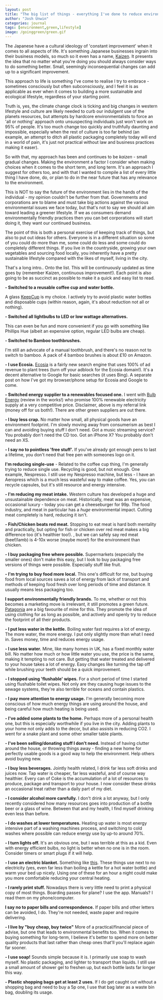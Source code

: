 ```yaml
---
layout: post
title: "The big list of things - everything I've done to reduce environmental impact"
author: "Josh Unwin"
categories: journal
tags: [environment,green,lifestyle]
image: /goinggreen/green.gif
---
```


The Japanese have a cultural ideology of 'constant improvement' when it comes to all aspects of life. It's something Japanese businesses ingrain into their business models, so much so it even has a name, [Kaizen](https://en.wikipedia.org/wiki/Kaizen). It presents the idea that no matter what you're doing you should always consider ways to do something better. Small, seemingly inconsequential changes can add up to a significant improvement.

This approach to life is something I've come to realise I try to embrace - sometimes consciously but often subconsciously, and I feel it is as applicable as ever when it comes to building a more sustainable and ecological lifestyle, regardless of your starting point.

Truth is, yes, the climate change clock is ticking and big changes in western lifestyle and culture are likely needed to curb our indulgent use of the planets resources, but attempts by hardcore environmentalists to force an 'all or nothing' approach onto unsuspecting individuals just won't work on 95% of people. It's too much change too quickly and truthfully daunting and impossible, especially when the rest of culture is too far behind (an example, an attempt to ditch all plastic packaging completely today will end in a world of pain, it's just not practical without law and business practices making it easer).

So with that, my approach has been and continues to be *kaizen* - small gradual changes. Making the environment a factor I consider when making choices when it comes to the short term, and long term. It's an approach I suggest for others too, and with that I wanted to compile a list of every little thing I have done, do, or plan to do in the near future that has any relevance to the environment.

This is NOT to say the future of the environment lies in the hands of the individual - my opinion couldn't be further from that. Governments and corporations are to blame and must take big actions against the various environmental issues we face today, but that's not to say we should all aim toward leading a greener lifestyle. If we as consumers demand environmentally friendly practices then you can bet corporations will start doing it, they want our continued business.

The point of this is both a personal exercise of keeping track of things, but also to put out ideas for others. Everyone is in a different situation so some of you could do more than me, some could do less and some could do completely different things. If you live in the countryside, growing your own vegetables and sourcing food locally, you inherently have a pretty sustainable lifestyle compared with the likes of myself, living in the city.

That's a long intro.. Onto the list. This will be continuously updated as time goes by (remember Kaizen, continuous improvement!). Each point is also going to be as succinct as possible to make it a quick and easy list to read.

 **- Switched to a reusable coffee cup and water bottle.**

 A glass [KeepCup](http://www.keepcup.com) is my choice. I actively try to avoid plastic water bottles and disposable cups (within reason, again, it's about reduction not all or nothing).

 **- Switched all lightbulbs to LED or low wattage alternatives.**

 This can even be fun and more convenient if you go with something like Phillips Hue (albeit an expensive option, regular LED bulbs are cheap).

 **- Switched to Bamboo toothbrushes.**
 
 I'm still an advocate of a manual toothbrush, and there's no reason not to switch to bamboo. A pack of 4 bamboo brushes is about £10 on Amazon.

 **- I use Ecosia.**
 [Ecosia](https://www.ecosia.org/) is a fairly new search engine that uses 100% of ad revenue to plant trees (turn off your adblock for the Ecosia domain!). It's a decent alternative to Google for basic searches (it uses Bing). A separate post on how I've got my browser/phone setup for Ecosia and Google to come.

 **- Switched energy supplier to a renewables focused one.** I went with [Bulb Energy](bulb.co.uk/refer/joshu9503) (review in the works!) who promise 100% renewable electricity supply at a very competitive price. Disclaimer, above is my referral link (money off for us both!). There are other green suppliers are out there.

 **- I buy less crap.** No matter how small, all physical goods have an environment footprint. I'm slowly moving away from consumerism as best I can and avoiding buying stuff I don't need. Got a music streaming service? You probably don't need the CD too. Got an iPhone X? You probably don't need an XS.

 **- I say no to pointless 'free stuff'.** If you've already got enough pens to last a lifetime, you don't need that free pen with someones logo on it.

 **I'm reducing single-use** - Related to the coffee cup thing, I'm generally trying to reduce single use. Recycling is good, but not enough. One example, Nespresso. I still use my Nespresso machine, but less - I have an Aeropress which is a much less wasteful way to make coffee. Yes, you can recycle capsules, but it's still resource and energy intensive.

 **- I'm reducing my meat intake.** Western culture has developed a huge and unsustainable dependence on meat. Historically, meat was an expensive, occasional luxury - today you can get a cheeseburger for 99p. The food industry, and meat in particular has a *huge* environmental impact. Cutting meat completely is hard, reducing it isn't.

**- Fish/Chicken beats red meat.** Stopping to eat meat is hard both mentality and practically, but opting for fish or chicken over red meat makes a big difference too (it's healthier too!). [
](https://slate.com/technology/2009/04/which-meat-harms-our-planet-the-least.html), but we can safely say red meat (beef/lamb) is 4-10x worse (maybe more!) for the environment than chicken.

**- I buy packaging free where possible.** Supermarkets (especially the smaller ones) don't make this easy, but I look to buy packaging free versions of things were possible. Especially stuff like fruit.

**- I'm trying to buy food more local.** This one's difficult for me, but buying food from local sources saves a lot of energy from lack of transport and methods of keeping food fresh over long periods of time and distance. It usually means less packaging too.

**I support environmentally friendly brands.** To me, whether or not this becomes a marketing move is irrelevant, it still promotes a green future. [Patagonia](https://www.patagonia.com/home/) are a big favourite of mine for this. They promote the idea of using clothing for as long as possible, and actively and openly try to reduce the footprint of all their products.

**- I put less water in the kettle.** Boiling water fast requires a lot of energy. The more water, the more energy. I put only slightly more than what I need in. Saves money, time and reduces energy usage.

**- I use less water.** Mine, like many homes in UK, has a fixed monthly water bill. No matter how much or how little water you use, the price is the same, making it tempting to not care. But getting that water treated and delivered to your house takes a lot of energy. Easy changes like turning the tap off while brushing your teeth should be a quick improvement.

**- I stopped using 'flushable' wipes.** For a short period of time I started using flushable toilet wipes. Not only are they causing huge issues to the sewage systems, they're also terrible for oceans and contain plastics.

**- I pay more attention to energy usage.** I'm generally becoming more conscious of how much energy things are using around the house, and being careful how much heating is being used.

**- I've added some plants to the home.** Perhaps more of a personal health one, but this is especially worthwhile if you live in the city. Adding plants to your home not only adds to the decor, but also assists in reducing CO2. I went for a snake plant and some other smaller table plants.

**- I've been selling/donating stuff I don't need.** Instead of having clutter around the house, or throwing things away - finding a new home for perfectly usable goods is a good way to help the environment. Help others avoid buying new.

**- I buy less beverages.** Jointly health related, I drink far less soft drinks and juices now. Tap water is cheaper, far less wasteful, and of course way healthier. Every can of Coke is the accumulation of a lot of resources to produce, package and transport to your house. I now consider these drinks an occasional treat rather than a daily part of my diet.

**- I consider alcohol more carefully.** I don't drink a lot anyway, but I only recently considered how many resources goes into production of a bottle beer or a glass of wine. Between that and my health, I find myself drinking even less than before.

**- I do washes at lower temperatures.** Heating up water is most energy intensive part of a washing machines process, and switching to cold washes where possible can reduce energy use by up-to around 70%.

**- I turn lights off.** It's an obvious one, but I was terrible at this as a kid. Even with energy efficient bulbs, no light is better when no one is in the room. Consider timers or smart plugs if it will help.

**- I use an electric blanket.** Something like [this](https://www.argos.co.uk/product/4500324). These things use next to no electricity (yes, even far less than boiling a kettle for a hot water bottle) and warm your bed up nicely. Using one of these for an hour a night could make you more comfortable reducing your central heating.

**- I rarely print stuff.** Nowadays there is very little need to print a physical copy of most things. Boarding passes for plane? I use the app. Manuals? I read them on my phone/computer.

**I say no to paper bills and correspondence.** If paper bills and other letters can be avoided, I do. They're not needed, waste paper and require delivering.

**- I live by "buy cheap, buy twice"** More of a practical/financial piece of advise, but one that leads to environmental benefits too. When it comes to buying something for long-term, I believe it's better to spend more on better quality products that last rather than cheap ones that'll you'll replace again far sooner.

**- I use soap!** Sounds simple because it is. I primarily use soap to wash myself. No plastic packaging, and lighter to transport than liquids. I still use a small amount of shower gel to freshen up, but each bottle lasts far longer this way.

**- Plastic shopping bags get at least 2 uses.** If I do get caught out without a shopping bag and need to buy a 5p one, I use that bag later as a waste bin bag, doubling its usage.
